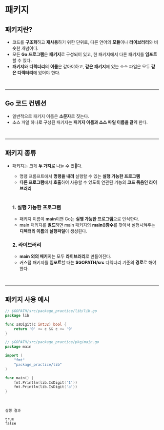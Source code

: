 # **패키지**

## **패키지란?**
- 코드를 **구조화**하고 **재사용**하기 위한 단위로, 다른 언어의 **모듈**이나 **라이브러리**와 비슷한 개념이다.
- 모든 **Go 프로그램**은 **패키지**로 구성되어 있고, 한 패키지에서 다른 패키지를 **임포트** 할 수 있다.
- **패키지**와 **디렉터리**의 **이름**은 같아야하고, **같은 패키지**에 있는 소스 파일은 모두 **같은 디렉터리**에 있어야 한다.

<br>

---
## **Go 코드 컨벤션**
- 일반적으로 패키지 이름은 **소문자**로 짓는다.
- 소스 파일 하나로 구성된 패키지는 **패키지 이름과 소스 파일 이름을 같게** 한다.

<br>

---
## **패키지 종류**
- 패키지는 크게 **두 가지로** 나눌 수 있다.

    - 명령 프롬프트에서 **명령을 내려** 실행할 수 있는 **실행 가능한 프로그램**
    - **다른 프로그램**에서 **호출**하여 사용할 수 있도록 연관된 기능의 **코드 묶음인 라이브러리**

    <br>

    ### **1. 실행 가능한 프로그램**
    - 패키지 이름이 **main**이면 Go는 **실행 가능한 프로그램**으로 인식한다.
    - main 패키지를 **빌드**하면 main 패키지의 **main()함수**를 찾아서 실행시켜주는 **디렉터리 이름**의 **실행파일**이 생성된다.

    ### **2. 라이브러리**
    - **main 외의 패키지**는 모두 **라이브러리**로 만들어진다.
    - 커스텀 패키지를 **임포트**할 때는 **$GOPATH/src** 디렉터리 기준의 **경로**로 해야 한다.

<br>

---
## **패키지 사용 예시**

~~~go
// $GOPATH/src/package_practice/lib/lib.go
package lib

func IsDigit(c int32) bool {
    return '0' <= c && c <= '9'
}
~~~
~~~go
// $GOPATH/src/package_practice/pkg/main.go
package main

import (
    "fmt"
    "package_practice/lib"
)

func main() {
    fmt.Println(lib.IsDigit('1'))
    fmt.Println(lib.IsDigit('a'))
}
~~~

<br>

~~~
실행 결과

true
false
~~~